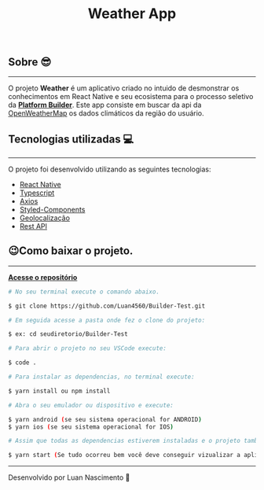 <h1 align="center" width:>
  Weather App
</h1>

<h1 align="center">
  <img  src="https://ik.imagekit.io/ihx2bw6u4u/WhatsApp_Image_2021-02-18_at_19.16.27_gOS1uXUS9.jpeg" alt="">
</h1>

## Sobre 😎
---
O projeto **Weather** é um aplicativo criado no intuido de desmonstrar os conhecimentos
em React Native e seu ecosistema para o processo seletivo da
**[Platform Builder](https://platformbuilders.io/)**.
Este app consiste em buscar da api da [OpenWeatherMap](https://openweathermap.org/) os dados
climáticos da região do usuário.

## Tecnologias utilizadas 💻
---
O projeto foi desenvolvido utilizando as seguintes tecnologias:
- [React Native](https://reactnative.dev/docs/getting-started)
- [Typescript](https://www.typescriptlang.org/docs/)
- [Axios ](https://github.com/axios/axios/blob/master/README.md)
- [Styled-Components](https://styled-components.com/)
- [Geolocalização](https://developer.mozilla.org/en-US/docs/Web/API/Geolocation_API)
- [Rest API](https://docs.github.com/en/rest)

## 😉Como baixar o projeto.
---
**[Acesse o repositório](https://github.com/Luan4560/Builder-Test)**
```bash
# No seu terminal execute o comando abaixo.

$ git clone https://github.com/Luan4560/Builder-Test.git

# Em seguida acesse a pasta onde fez o clone do projeto:

$ ex: cd seudiretorio/Builder-Test

# Para abrir o projeto no seu VSCode execute:

$ code .

# Para instalar as dependencias, no terminal execute:

$ yarn install ou npm install

# Abra o seu emulador ou dispositivo e execute:

$ yarn android (se seu sistema operacional for ANDROID)
$ yarn ios (se seu sistema operacional for IOS)

# Assim que todas as dependencias estiverem instaladas e o projeto também execute:

$ yarn start (Se tudo ocorreu bem você deve conseguir vizualizar a aplicação.)
```

---
Desenvolvido por Luan Nascimento 🤘
